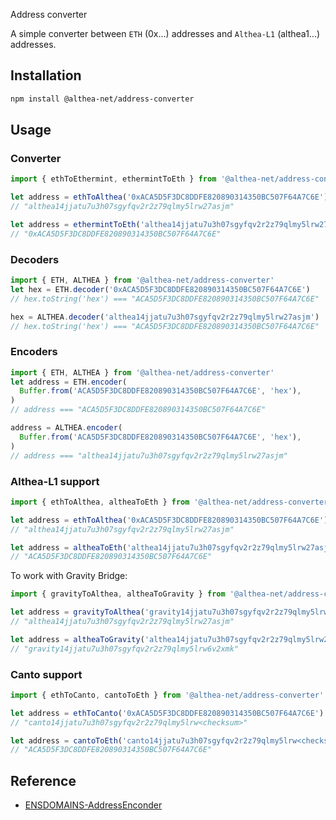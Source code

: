  Address converter

A simple converter between `ETH` (0x...) addresses and `Althea-L1` (althea1...) addresses.

## Installation

```sh
npm install @althea-net/address-converter
```

## Usage

### Converter

```ts
import { ethToEthermint, ethermintToEth } from '@althea-net/address-converter'

let address = ethToAlthea('0xACA5D5F3DC8DDFE820890314350BC507F64A7C6E')
// "althea14jjatu7u3h07sgyfqv2r2z79qlmy5lrw27asjm"

let address = ethermintToEth('althea14jjatu7u3h07sgyfqv2r2z79qlmy5lrw27asjm')
// "0xACA5D5F3DC8DDFE820890314350BC507F64A7C6E"
```

### Decoders

```ts
import { ETH, ALTHEA } from '@althea-net/address-converter'
let hex = ETH.decoder('0xACA5D5F3DC8DDFE820890314350BC507F64A7C6E')
// hex.toString('hex') === "ACA5D5F3DC8DDFE820890314350BC507F64A7C6E"

hex = ALTHEA.decoder('althea14jjatu7u3h07sgyfqv2r2z79qlmy5lrw27asjm')
// hex.toString('hex') === "ACA5D5F3DC8DDFE820890314350BC507F64A7C6E"
```

### Encoders

```ts
import { ETH, ALTHEA } from '@althea-net/address-converter'
let address = ETH.encoder(
  Buffer.from('ACA5D5F3DC8DDFE820890314350BC507F64A7C6E', 'hex'),
)
// address === "ACA5D5F3DC8DDFE820890314350BC507F64A7C6E"

address = ALTHEA.encoder(
  Buffer.from('ACA5D5F3DC8DDFE820890314350BC507F64A7C6E', 'hex'),
)
// address === "althea14jjatu7u3h07sgyfqv2r2z79qlmy5lrw27asjm"
```

### Althea-L1 support

```ts
import { ethToAlthea, altheaToEth } from '@althea-net/address-converter'

let address = ethToAlthea('0xACA5D5F3DC8DDFE820890314350BC507F64A7C6E')
// "althea14jjatu7u3h07sgyfqv2r2z79qlmy5lrw27asjm"

let address = altheaToEth('althea14jjatu7u3h07sgyfqv2r2z79qlmy5lrw27asjm')
// "ACA5D5F3DC8DDFE820890314350BC507F64A7C6E"
```

To work with Gravity Bridge:

```ts
import { gravityToAlthea, altheaToGravity } from '@althea-net/address-converter'

let address = gravityToAlthea('gravity14jjatu7u3h07sgyfqv2r2z79qlmy5lrw6v2xmk')
// "althea14jjatu7u3h07sgyfqv2r2z79qlmy5lrw27asjm"

let address = altheaToGravity('althea14jjatu7u3h07sgyfqv2r2z79qlmy5lrw27asjm')
// "gravity14jjatu7u3h07sgyfqv2r2z79qlmy5lrw6v2xmk"
```

### Canto support

```ts
import { ethToCanto, cantoToEth } from '@althea-net/address-converter'

let address = ethToCanto('0xACA5D5F3DC8DDFE820890314350BC507F64A7C6E')
// "canto14jjatu7u3h07sgyfqv2r2z79qlmy5lrw<checksum>"

let address = cantoToEth('canto14jjatu7u3h07sgyfqv2r2z79qlmy5lrw<checksum>') // replace <checksum> with the actual last 6 digits of the bech32 address
// "ACA5D5F3DC8DDFE820890314350BC507F64A7C6E"
```
## Reference

- [ENSDOMAINS-AddressEnconder](https://github.com/ensdomains/address-encoder)
